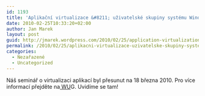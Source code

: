 ```yaml
---
id: 1193
title: 'Aplikační virtualizace &#8211; uživatelské skupiny systému Windows'
date: 2010-02-25T10:33:20+02:00
author: Jan Marek
layout: post
guid: http://jmarek.wordpress.com/2010/02/25/application-virtualization-windows-user-group
permalink: /2010/02/25/aplikacni-virtualizace-uzivatelske-skupiny-systemu-windows/
categories:
  - Nezařazené
  - Uncategorized
---
```

<div id="msgcns!6E7B9216726D07B8!257" class="bvMsg">
  Náš seminář o virtualizaci aplikací byl přesunut na 18 března 2010. Pro více informací přejděte na<a href="http://wug.cz/Aktuality/tabid/36/ctl/Detail/mid/492/ItemId/325/language/cs-CZ/Default.aspx"> WU</a>G. Uvidíme se tam!
</div>